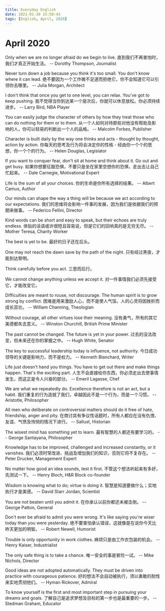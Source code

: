 ```yaml
---
title: Everyday English
date: 2021-01-30 15:50:43
tags: [English, April, 2020]
---
```



# April 2020

Only when we are no longer afraid do we begin to live.
直到我们不再害怕时，我们才真正开始生活。
-- Dorothy Thompson, Journalist

Never turn down a job because you think it's too small. You don't know where it can lead.
绝不要因为一个工作微不足道而拒绝它，你不会知道它可以引领你去哪里。
-- Julia Morgan, Architect

I don't think that once you get to one level, you can relax. You've got to keep pushing.
我不觉得当你到达某一个层次后，你就可以休息放松。你必须持续进步。
-- Larry Bird, NBA Player

You can easily judge the character of others by how they treat those who can do nothing for them or to them.
从一个人如何对待那些对他没有帮助及影响的人，你可以轻易的判断出一个人的品格。
-- Malcolm Forbes, Publisher

Character is built daily by the way one thinks and acts - thought by thought, action by action.
你每天的思考及行为将会决定你的性格 - 经由你一个个的思想，你一个个的行为。
-- Helen Douglas, Legislator

If you want to conquer fear, don't sit at home and think about it. Go out and get busy.
如果你想要征服恐惧，不要只是坐在家里空想你的恐惧，走出去让自己忙起来。
-- Dale Carnegie, Motivational Expert

Life is the sum of all your choices.
你的生命是你所有选择的结果。
-- Albert Camus, Author

Our minds can shape the way a thing will be because we act according to our expectations.
我们的思维将会影响一件事的发展，因为我们是依据我们的预期来做事。
-- Federico Fellini, Director

Kind words can be short and easy to speak, but their echoes are truly endless.
体贴的话语或许很短且容易说，但是它们的回响真的是无穷无尽。
-- Mother Teresa, Charity Worker

The best is yet to be.
最好的日子还在后头。

One may not reach the dawn save by the path of the night.
只有经过黑夜，才能到达黎明。

Think carefully before you act.
三思而后行。

We cannot change anything unless we accept it.
对一件事情我们必须先接受它，才能改变它。

Difficulties are meant to rouse, not discourage. The human spirit is to grow strong by conflict.
困难是用来激励人心，而不是使人气馁。人的心灵将因挫折而成长茁壮。
-- William Channing, Theologian

Without courage, all other virtues lose their meaning.
没有勇气，所有的其它美德都失去意义。
-- Winston Churchill, British Prime Minister

The past cannot be changed. The future is yet in your power.
过去的没法改变，但未来还在你的掌握之中。
-- Hugh White, Senator

The key to successful leadership today is influence, not authority.
今日成功领导的关键是影响力，而不是权力。
-- Kenneth Blanchard, Writer

Life just doesn't hand you things. You have to get out there and make things happen. That's the exciting part.
人生不会直接给你东西，你必须走出去使事情发生，而这正是令人兴奋的部分。
-- Emeril Lagasse, Chef

We are what we repeatedly do. Excellence therefore is not an act, but a habit.
我们重复的行为造就了我们，卓越因此不是一个行为，而是一个习惯。
-- Aristotle, Philosopher

All men who deliberate on controversial matters should do it free of hate, friendship, anger and pity.
在商讨具有争议性话题时，所有人都应在没有仇恨、友谊、气愤及怜悯的情况下进行。
-- Sallust, Historian

The wisest mind has something yet to learn.
最有智慧的人都还有要学习的。
-- George Santayana, Philosopher

Knowledge has to be improved, challenged and increased constantly, or it vanishes.
我们必须时常改进、挑战及增加我们的知识，否则它将不复存在。
-- Peter Drucker, Management Expert

No matter how good an idea sounds, test it first.
不管这个想法听起来有多好，先测试一下。
-- Henry Bloch, H&R Block co-founder

Wisdom is knowing what to do; virtue is doing it.
智慧是知道要做什么；实地执行才是美德。
-- David Starr Jordan, Scientist

You are not beaten until you admit it.
在你承认以前你都还未被击倒。
-- George Patton, General

Don't ever be afraid to admit you were wrong. It's like saying you're wiser today than you were yesterday.
绝不要害怕承认错误，这就像是在说你今天比昨天更加的明智。
-- Robert Newell, Humorist

Trouble is only opportunity in work clothes.
麻烦只是由工作衣包装的机会。
-- Henry Kaiser, Industrialist

The only safe thing is to take a chance.
唯一安全的事是冒险一试。
-- Mike Nichols, Director

Good ideas are not adopted automatically. They must be driven into practice with courageous patience.
好的想法不会自动被执行，须以勇敢的耐性来实地贯彻他们。
-- Hyman Rickover, Admiral

To know yourself is the first and most important step in pursuing your dreams and goals.
了解自己是追求梦想及目标的第一步也是最重要的一步。
-- Stedman Graham, Educator

